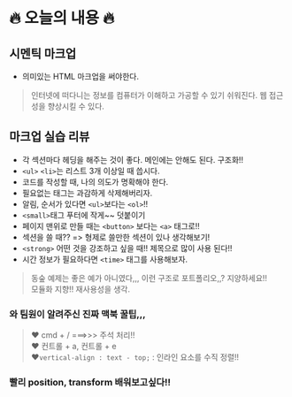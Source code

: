 # 🔥 오늘의 내용 🔥 
## 시멘틱 마크업
- 의미있는 HTML 마크업을 써야한다. 
> 인터넷에 떠다니는 정보를 컴퓨터가 이해하고 가공할 수 있기 쉬워진다. 웹 접근성을 향상시킬 수 있다.
## 마크업 실습 리뷰
- 각 섹션마다 헤딩을 해주는 것이 좋다. 메인에는 안해도 된다. 구조화!! 
- `<ul>` `<li>`는 리스트 3개 이상일 때 씁시다.
- 코드를 작성할 때, 나의 의도가 명확해야 한다.
- 필요없는 태그는 과감하게 삭제해버리자.
- 알림, 순서가 있다면  `<ul>`보다는 `<ol>`!!
- `<small>`태그 푸터에 작게~~ 덧붙이기
- 페이지 맨위로 만들 때는 `<button>` 보다는 `<a>` 태그로!!
- 섹션을 쓸 때?? => 형제로 쓸만한 섹션이 있나 생각해보기!
- `<strong>` 어떤 것을 강조하고 싶을 때!! 제목으로 많이 사용 된다!!
- 시간 정보가 필요하다면 `<time>` 태그를 사용해보자.
> 동숲 예제는 좋은 예가 아니였다,,, 이런 구조로 포트폴리오,,? 지양하세요!!   
> 모듈화 지향!! 재사용성을 생각. 

### 와 팀원이 알려주신 진짜 맥북 꿀팁,,,
>❤️ cmd + / ===>>> 주석 처리!!   
>❤️ 컨트롤 + a, 컨트롤 + e   
>❤️`vertical-align : text - top;` : 인라인 요소를 수직 정렬!!

### 빨리 position, transform 배워보고싶다!!
 
